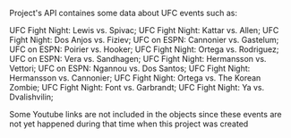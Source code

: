 Project's API containes some data about UFC events such as:

UFC Fight Night: Lewis vs. Spivac; 
UFC Fight Night: Kattar vs. Allen; 
UFC Fight Night: Dos Anjos vs. Fiziev; 
UFC on ESPN: Cannonier vs. Gastelum; 
UFC on ESPN: Poirier vs. Hooker; 
UFC Fight Night: Ortega vs. Rodriguez; 
UFC on ESPN: Vera vs. Sandhagen; 
UFC Fight Night: Hermansson vs. Vettori; 
UFC on ESPN: Ngannou vs. Dos Santos; 
UFC Fight Night: Hermansson vs. Cannonier; 
UFC Fight Night: Ortega vs. The Korean Zombie; 
UFC Fight Night: Font vs. Garbrandt; 
UFC Fight Night: Ya vs. Dvalishvilin; 

Some Youtube links are not included in the objects since these events are not yet happened during that time when this project was created